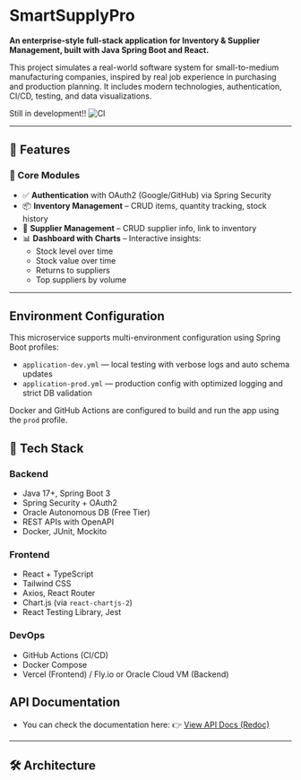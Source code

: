 # SmartSupplyPro

**An enterprise-style full-stack application for Inventory & Supplier Management, built with Java Spring Boot and React.**

This project simulates a real-world software system for small-to-medium manufacturing companies, inspired by real job experience in purchasing and production planning. It includes modern technologies, authentication, CI/CD, testing, and data visualizations.

Still in development!!
![CI](https://github.com/Keglev/inventory-service/actions/workflows/ci.yml/badge.svg)


---
## 🚀 Features

### 🎯 Core Modules
- ✅ **Authentication** with OAuth2 (Google/GitHub) via Spring Security
- 📦 **Inventory Management** – CRUD items, quantity tracking, stock history
- 🧾 **Supplier Management** – CRUD supplier info, link to inventory
- 📊 **Dashboard with Charts** – Interactive insights:
  - Stock level over time
  - Stock value over time
  - Returns to suppliers
  - Top suppliers by volume

---

## Environment Configuration

This microservice supports multi-environment configuration using Spring Boot profiles:

- `application-dev.yml` — local testing with verbose logs and auto schema updates
- `application-prod.yml` — production config with optimized logging and strict DB validation

Docker and GitHub Actions are configured to build and run the app using the `prod` profile.



## 🧰 Tech Stack

### Backend
- Java 17+, Spring Boot 3
- Spring Security + OAuth2
- Oracle Autonomous DB (Free Tier)
- REST APIs with OpenAPI
- Docker, JUnit, Mockito

### Frontend
- React + TypeScript
- Tailwind CSS
- Axios, React Router
- Chart.js (via `react-chartjs-2`)
- React Testing Library, Jest

### DevOps
- GitHub Actions (CI/CD)
- Docker Compose
- Vercel (Frontend) / Fly.io or Oracle Cloud VM (Backend)

## API Documentation

 - You can check the documentation here:
   👉 [View API Docs (Redoc)](https://<your-username>.github.io/<your-repo>/)

---

## 🛠️ Architecture


